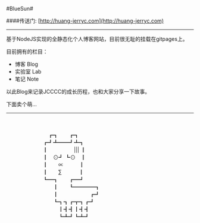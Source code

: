 #BlueSun#

####传送门: [http://huang-jerryc.com](http://huang-jerryc.com)

-----

基于NodeJS实现的全静态化个人博客网站，目前很无耻的挂载在gitpages上。
 
目前拥有的栏目：

+ 博客 Blog
+ 实验室 Lab
+ 笔记 Note

以此Blog来记录JCCCC的成长历程，也和大家分享一下故事。

下面卖个萌...

----
<p class="">
<br>
<br>　　　　　　　　┏┓　　┏┓ 
<br>　　　　　　　┏┛┻━━┛┻┓ 
<br>　　　　　　　┃　　　　　||| ┃ 
<br>　　　　　　　┃　⊙┛ ┗⊙　┃ 
<br>　　　　　　　┃　　∝　　　┃ 
<br>　　　　　　　┃　　∑　 　　┃ 
<br>　　　　　　　┗━┓　　┏━┛ 
<br>　　　　　　　　　┃　　┗━━━━┓ 
<br>　　　　　　　　　┃　　　　　　┏┛ 
<br>　　　　　　　　　┗┓┓┏┳┓┏┛ 
<br>　　　　　　　　　　┃┫┫┃┫┫ 
<br>　　　　　　　　　　┗┻┛┗┻┛

